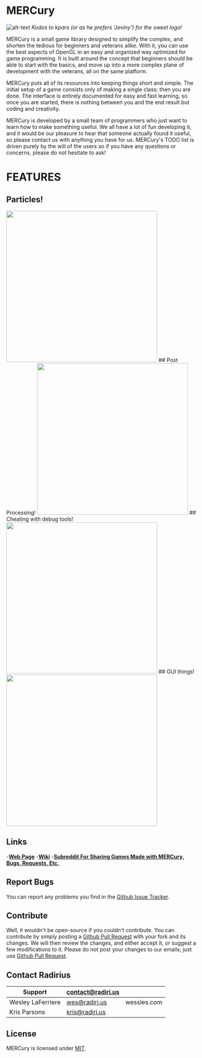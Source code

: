 # MERCury

![alt-text](http://i.imgur.com/beAAMyu.png)
_Kudos to kpars (or as he prefers 'Jeviny') for the sweet logo!_

MERCury is a small game library designed to simplify the complex, and shorten the tedious for beginners and veterans alike. With it, you can use the best aspects of OpenGL in an easy and organized way optimized for game programming. It is built around the concept that beginners should be able to start with the basics, and move up into a more complex plane of development with the veterans, all on the same platform.

MERCury puts all of its resources into keeping things short and simple. The initial setup of a game consists only of making a single class; then you are done. The interface is entirely documented for easy and fast learning, so once you are started, there is nothing between you and the end result but coding and creativity.

MERCury is developed by a small team of programmers who just want to learn how to make something useful. We all have a lot of fun developing it, and it would be our pleasure to hear that someone actually found it useful, so please contact us with anything you have for us. MERCury's TODO list is driven purely by the will of the users so if you have any questions or concerns, please do not hesitate to ask!

# FEATURES
## Particles!
<img width=400 src="http://i.imgur.com/MJbAV9K.gif">
## Post Processing!
<img width=400 src="http://giant.gfycat.com/WhirlwindHorribleAardwolf.gif">
## Cheating with debug tools!
<img width=400 src="http://zippy.gfycat.com/NewThirstyChinchilla.gif">
## GUI things!
<img width=400 src="http://i.imgur.com/MlaOKzk.gif">

## Links

-**[Web Page](http://weslgames.github.io/MERCury)**
-**[Wiki](https://github.com/weslgames/MERCury/wiki/)**
-**[Subreddit For Sharing Games Made with MERCury, Bugs, Requests, Etc.](http://www.reddit.com/r/mercurylib/)**

## Report Bugs
You can report any problems you find in the [Github Issue Tracker](https://github.com/Radirius/MERCury/issues).

## Contribute
Well, it wouldn't be open-source if you couldn't contribute. 
You can contribute by simply posting a [Github Pull Request](https://github.com/Radirius/MERCury/pulls) with your fork and its changes. We will then review the changes, and either accept it, or suggest a few modifications to it. 
Please do not post your changes to our emails; just use [Github Pull Request](https://github.com/Radirius/MERCury/pulls).

## Contact Radirius

| Support           | contact@radiri.us |             |
|-------------------|-------------------|-------------|
| Wesley LaFerriere | wes@radiri.us     | wessles.com |
| Kris Parsons      | kris@radiri.us    |             |

## License
MERCury is licensed under [MIT](http://opensource.org/licenses/MIT).
